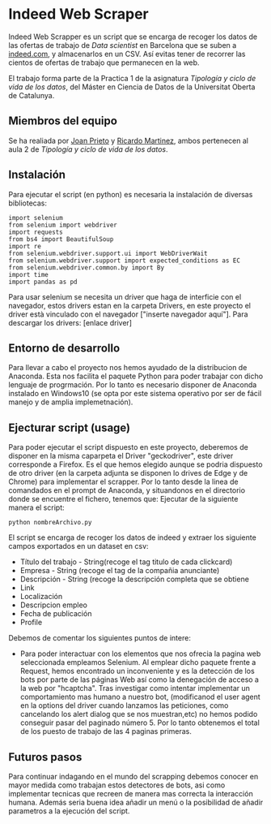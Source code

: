 # Indeed Web Scraper
Indeed Web Scrapper es un script que se encarga de recoger los datos de las ofertas de trabajo de _Data scientist_ en Barcelona que se suben a [indeed.com](https://es.indeed.com), y almacenarlos en un CSV. Así evitas tener de recorrer las cientos de ofertas de trabajo que permanecen en la web.

El trabajo forma parte de la Practica 1 de la asignatura _Tipología y ciclo de vida de los datos_, del Máster en Ciencia de Datos de la Universitat Oberta de Catalunya.

## Miembros del equipo

Se ha realiada por [Joan Prieto](https://github.com/joanPri) y [Ricardo Martinez](https://github.com/), ambos pertenecen al aula 2 de _Tipología y ciclo de vida de los datos_.

## Instalación

Para ejecutar el script (en python) es necesaria la instalación de diversas bibliotecas:

```
import selenium
from selenium import webdriver
import requests
from bs4 import BeautifulSoup
import re
from selenium.webdriver.support.ui import WebDriverWait
from selenium.webdriver.support import expected_conditions as EC
from selenium.webdriver.common.by import By
import time
import pandas as pd
```

Para usar selenium se necesita un driver que haga de interficie con el navegador, estos drivers estan en la carpeta Drivers, en este proyecto el driver està vinculado con el navegador ["inserte navegador aquí"].
Para descargar los drivers:
[enlace driver]

## Entorno de desarrollo
Para llevar a cabo el proyecto nos hemos ayudado de la distribucion de Anaconda. Esta nos facilita el paquete Python para poder trabajar con dicho lenguaje de progrmación.
Por lo tanto es necesario disponer de Anaconda instalado en Windows10 (se opta por este sistema operativo por ser de fácil manejo y de amplia implemetnación).

## Ejecturar script (usage)
Para poder ejecutar el script dispuesto en este proyecto, deberemos de disponer en la misma caparpeta el Driver "geckodriver", este driver corresponde a Firefox. Es el que hemos elegido aunque se podria dispuesto de otro driver (en la carpeta adjunta se disponen lo drives de Edge y de Chrome) para implementar el scrapper.
Por lo tanto desde la linea de comandados en el prompt de Anaconda, y situandonos en el directorio donde se encuentre el fichero, tenemos que:
Ejecutar de la siguiente manera el script:
```
python nombreArchivo.py
```
El script se encarga de recoger los datos de indeed y extraer los siguiente campos exportados en un dataset en csv:
- Título del trabajo - String(recoge el tag titulo de cada clickcard)
- Empresa - String (recoge el tag de la compañia anunciante)
- Descripción - String (recoge la descripción completa que se obtiene 
- Link
- Localización
- Descripcion empleo
- Fecha de publicación
- Profile

Debemos de comentar los siguientes puntos de intere:
- Para poder interactuar con los elementos que nos ofrecia la pagina web seleccionada empleamos Selenium.
Al emplear dicho paquete frente a Request, hemos encontrado un inconveniente y es la detección de los bots por parte de las páginas Web así como la denegación de acceso a la web por "hcaptcha". Tras investigar como intentar implementar un comportamiento mas humano a nuestro bot, (modificanod el user agent en la options del driver cuando lanzamos las peticiones, como cancelando los alert dialog que se nos muestran,etc) no hemos podido conseguir pasar del paginado número 5.
Por lo tanto obtenemos el total de los puesto de trabajo de las 4 paginas primeras.

## Futuros pasos
Para continuar indagando en el mundo del scrapping debemos conocer en mayor medida como trabajan estos detectores de bots, asi como implementar tecnicas que recreen de manera mas correcta la interacción humana. Además seria buena idea añadir un menú o la posibilidad de añadir parametros a la ejecución del script. 

## 
